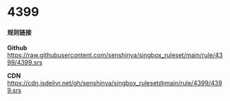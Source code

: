 # 4399

#### 规则链接

**Github**
https://raw.githubusercontent.com/senshinya/singbox_ruleset/main/rule/4399/4399.srs

**CDN**
https://cdn.jsdelivr.net/gh/senshinya/singbox_ruleset@main/rule/4399/4399.srs